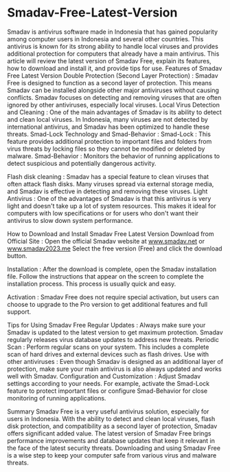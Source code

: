 # Smadav-Free-Latest-Version
Smadav is antivirus software made in Indonesia that has gained popularity among computer users in Indonesia and several other countries. This antivirus is known for its strong ability to handle local viruses and provides additional protection for computers that already have a main antivirus. This article will review the latest version of Smadav Free, explain its features, how to download and install it, and provide tips for use.
Features of Smadav Free Latest Version
Double Protection (Second Layer Protection) : Smadav Free is designed to function as a second layer of protection. This means Smadav can be installed alongside other major antiviruses without causing conflicts. Smadav focuses on detecting and removing viruses that are often ignored by other antiviruses, especially local viruses.
Local Virus Detection and Cleaning : One of the main advantages of Smadav is its ability to detect and clean local viruses. In Indonesia, many viruses are not detected by international antivirus, and Smadav has been optimized to handle these threats.
Smad-Lock Technology and Smad-Behavior :
Smad-Lock : This feature provides additional protection to important files and folders from virus threats by locking files so they cannot be modified or deleted by malware.
Smad-Behavior : Monitors the behavior of running applications to detect suspicious and potentially dangerous activity.

Flash disk cleaning : Smadav has a special feature to clean viruses that often attack flash disks. Many viruses spread via external storage media, and Smadav is effective in detecting and removing these viruses.
Light Antivirus : One of the advantages of Smadav is that this antivirus is very light and doesn't take up a lot of system resources. This makes it ideal for computers with low specifications or for users who don't want their antivirus to slow down system performance.

How to Download and Install Smadav Free Latest Version
Download from Official Site :
Open the official Smadav website at www.smadav.net or www.smadav2023.me
Select the free version (Free) and click the download button.

Installation :
After the download is complete, open the Smadav installation file.
Follow the instructions that appear on the screen to complete the installation process. This process is usually quick and easy.

Activation :
Smadav Free does not require special activation, but users can choose to upgrade to the Pro version to get additional features and full support.


Tips for Using Smadav Free
Regular Updates : Always make sure your Smadav is updated to the latest version to get maximum protection. Smadav regularly releases virus database updates to address new threats.
Periodic Scan : Perform regular scans on your system. This includes a complete scan of hard drives and external devices such as flash drives.
Use with other antiviruses : Even though Smadav is designed as an additional layer of protection, make sure your main antivirus is also always updated and works well with Smadav.
Configuration and Customization : Adjust Smadav settings according to your needs. For example, activate the Smad-Lock feature to protect important files or configure Smad-Behavior for close monitoring of running applications.

Summary
Smadav Free is a very useful antivirus solution, especially for users in Indonesia. With the ability to detect and clean local viruses, flash disk protection, and compatibility as a second layer of protection, Smadav offers significant added value. The latest version of Smadav Free brings performance improvements and database updates that keep it relevant in the face of the latest security threats. Downloading and using Smadav Free is a wise step to keep your computer safe from various virus and malware threats.

